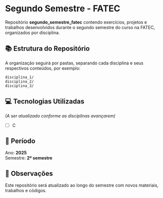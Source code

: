 # Segundo Semestre - FATEC

Repositório **segundo_semestre_fatec** contendo exercícios, projetos e trabalhos desenvolvidos durante o segundo semestre do curso na FATEC, organizados por disciplina.

## 📚 Estrutura do Repositório
A organização seguirá por pastas, separando cada disciplina e seus respectivos conteúdos, por exemplo:
```
disciplina_1/
disciplina_2/
disciplina_3/
```

## 💻 Tecnologias Utilizadas
*(A ser atualizado conforme as disciplinas avançarem)*  
- [ ] C  


## 📅 Período
Ano: **2025**  
Semestre: **2º semestre**

## 📌 Observações
Este repositório será atualizado ao longo do semestre com novos materiais, trabalhos e códigos.
